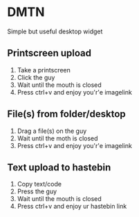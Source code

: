DMTN
====
Simple but useful desktop widget




Printscreen upload
---
1. Take a printscreen
2. Click the guy
3. Wait until the mouth is closed
4. Press ctrl+v and enjoy you'r'e imagelink


File(s) from folder/desktop
---
1. Drag a file(s) on the guy
2. Wait until the moth is closed
3. Press ctrl+v and enjoy you'r'e imagelink


Text upload to hastebin
--
1. Copy text/code
2. Press the guy
3. Wait until the mouth is closed
4. Press ctrl+v and enjoy ur hastebin link
